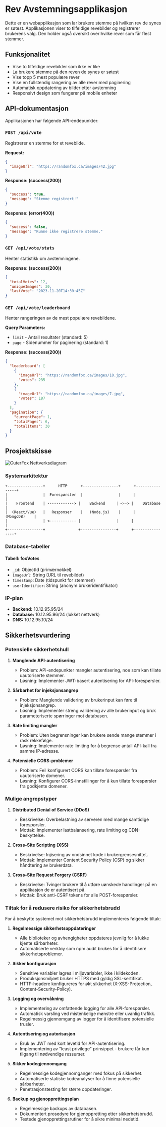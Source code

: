 # Rev Avstemningsapplikasjon

Dette er en webapplikasjon som lar brukere stemme på hvilken rev de synes er søtest. Applikasjonen viser to tilfeldige revebilder og registrerer brukerens valg. Den holder også oversikt over hvilke rever som får flest stemmer.

## Funksjonalitet

- Vise to tilfeldige revebilder som ikke er like
- La brukere stemme på den reven de synes er søtest
- Vise topp 5 mest populære rever
- Vise en fullstendig rangering av alle rever med paginering
- Automatisk oppdatering av bilder etter avstemning
- Responsivt design som fungerer på mobile enheter

## API-dokumentasjon

Applikasjonen har følgende API-endepunkter:

### `POST /api/vote`

Registrerer en stemme for et revebilde.

**Request:**
```json
{
  "imageUrl": "https://randomfox.ca/images/42.jpg"
}
```

**Response: (success(200))**
```json
{
  "success": true,
  "message": "Stemme registrert!"
}
```

**Response: (error(400))**
```json
{
  "success": false,
  "message": "Kunne ikke registrere stemme."
}
```

### `GET /api/vote/stats`

Henter statistikk om avstemningene.

**Response: (success(200))**
```json
{
  "totalVotes": 12,
  "uniqueImages": 30,
  "lastVote": "2023-11-20T14:30:45Z"
}
```

### `GET /api/vote/leaderboard`

Henter rangeringen av de mest populære revebildene.

**Query Parameters:**
- `limit` - Antall resultater (standard: 5)
- `page` - Sidenummer for paginering (standard: 1)

**Response: (success(200))**
```json
{
  "leaderboard": [
    {
      "imageUrl": "https://randomfox.ca/images/10.jpg",
      "votes": 235
    },
    {
      "imageUrl": "https://randomfox.ca/images/7.jpg",
      "votes": 187
    }
  ],
  "pagination": {
    "currentPage": 1,
    "totalPages": 6,
    "totalItems": 30
  }
}
```

## Prosjektskisse

![CuterFox Nettverksdiagram](./public/uploads/Skjermbilde%202025-06-11%20143623.png)

### Systemarkitektur
```
+----------------+      HTTP      +----------------+      +----------------+
|                |  Forespørsler  |                |      |                |
|    Frontend    | ------------> |    Backend     | <--> |    Database    |
|  (React/Vue)   |   Responser    |   (Node.js)    |      |   (MongoDB)    |
|                | <------------ |                |      |                |
+----------------+               +----------------+      +----------------+
```

### Database-tabeller

#### Tabell: foxVotes
- `_id`: ObjectId (primærnøkkel)
- `imageUrl`: String (URL til revebildet)
- `timestamp`: Date (tidspunkt for stemmen)
- `userIdentifier`: String (anonym brukeridentifikator)

### IP-plan
- **Backend:** 10.12.95.95/24
- **Database:** 10.12.95.96/24 (lukket nettverk)
- **DNS:** 10.12.95.10/24

## Sikkerhetsvurdering

### Potensielle sikkerhetshull

1. **Manglende API-autentisering**
   - Problem: API-endepunkter mangler autentisering, noe som kan tillate uautoriserte stemmer.
   - Løsning: Implementer JWT-basert autentisering for API-forespørsler.

2. **Sårbarhet for injeksjonsangrep**
   - Problem: Manglende validering av brukerinput kan føre til injeksjonsangrep.
   - Løsning: Implementer streng validering av alle brukerinput og bruk parameteriserte spørringer mot databasen.

3. **Rate limiting mangler**
   - Problem: Uten begrensninger kan brukere sende mange stemmer i rask rekkefølge.
   - Løsning: Implementer rate limiting for å begrense antall API-kall fra samme IP-adresse.

4. **Potensielle CORS-problemer**
   - Problem: Feil konfigurert CORS kan tillate forespørsler fra uautoriserte domener.
   - Løsning: Konfigurer CORS-innstillinger for å kun tillate forespørsler fra godkjente domener.

### Mulige angrepstyper

1. **Distributed Denial of Service (DDoS)**
   - Beskrivelse: Overbelastning av serveren med mange samtidige forespørsler.
   - Mottak: Implementer lastbalansering, rate limiting og CDN-beskyttelse.

2. **Cross-Site Scripting (XSS)**
   - Beskrivelse: Injisering av ondsinnet kode i brukergrensesnittet.
   - Mottak: Implementer Content Security Policy (CSP) og sikker håndtering av brukerdata.

3. **Cross-Site Request Forgery (CSRF)**
   - Beskrivelse: Tvinger brukere til å utføre uønskede handlinger på en applikasjon de er autentisert på.
   - Mottak: Bruk anti-CSRF tokens for alle POST-forespørsler.

### Tiltak for å redusere risiko for sikkerhetsbrudd

For å beskytte systemet mot sikkerhetsbrudd implementeres følgende tiltak:

1. **Regelmessige sikkerhetsoppdateringer**
   - Alle biblioteker og avhengigheter oppdateres jevnlig for å lukke kjente sårbarheter.
   - Automatiserte verktøy som npm audit brukes for å identifisere sikkerhetsproblemer.

2. **Sikker konfigurasjon**
   - Sensitive variabler lagres i miljøvariabler, ikke i kildekoden.
   - Produksjonsmiljøet bruker HTTPS med gyldig SSL-sertifikat.
   - HTTP-headere konfigureres for økt sikkerhet (X-XSS-Protection, Content-Security-Policy).

3. **Logging og overvåkning**
   - Implementering av omfattende logging for alle API-forespørsler.
   - Automatisk varsling ved mistenkelige mønstre eller uvanlig trafikk.
   - Regelmessig gjennomgang av logger for å identifisere potensielle trusler.

4. **Autentisering og autorisasjon**
   - Bruk av JWT med kort levetid for API-autentisering.
   - Implementering av "least privilege" prinsippet - brukere får kun tilgang til nødvendige ressurser.

5. **Sikker kodegjennomgang**
   - Regelmessige kodegjennomganger med fokus på sikkerhet.
   - Automatiserte statiske kodeanalyser for å finne potensielle sårbarheter.
   - Penetrasjonstesting før større oppdateringer.

6. **Backup og gjenopprettingsplan**
   - Regelmessige backups av databasen.
   - Dokumentert prosedyre for gjenoppretting etter sikkerhetsbrudd.
   - Testede gjenopprettingsrutiner for å sikre minimal nedetid.